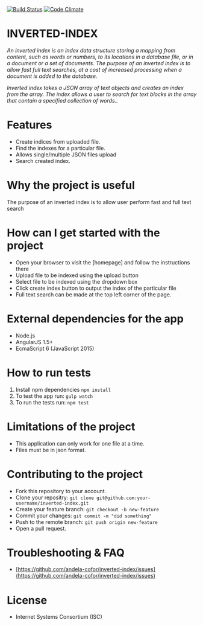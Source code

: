 
[![Build Status](https://travis-ci.org/andela-cofor/invertedIndex.svg?branch=development)](https://travis-ci.org/andela-cofor/invertedIndex)
[![Code Climate](https://codeclimate.com/github/andela-cofor/invertedIndex/badges/gpa.svg)](https://codeclimate.com/github/andela-cofor/invertedIndex)

# **INVERTED-INDEX**
*An inverted index is an index data structure storing a mapping from content, such as words or numbers, to its locations in a database file, or in a document or a set of documents. The purpose of an inverted index is to allow fast full text searches, at a cost of increased processing when a document is added to the database.*

*Inverted index takes a JSON array of text objects and creates an index from the array. The index allows a user to search for text blocks in the array that contain a specified collection of words..*

# **Features**
* Create indices from uploaded file.
* Find the indexes for a particular file.
* Allows single/multiple JSON files upload
* Search created index.

# **Why the project is useful**
The purpose of an inverted index is to allow user perform fast and full text search

# **How can I get started with the project**
* Open your browser to visit the [homepage] and follow the instructions there
* Upload file to be indexed using the upload button
* Select file to be indexed using the dropdown box
* Click create index button to output the index of the particular file
* Full text search can be made at the top left corner of the page.

# **External dependencies for the app**
* Node.js
* AngularJS 1.5+
* EcmaScript 6 (JavaScript 2015)

# **How to run tests**
1. Install npm dependencies ```npm install```
2. To test the app run: ```gulp watch```
3. To run the tests run: ```npm test```

# **Limitations of the project**
* This application can only work for one file at a time.
* Files must be in json format.

# **Contributing to the project**
* Fork this repository to your account.
* Clone your repositry: ```git clone git@github.com:your-username/inverted-index.git```
* Create your feature branch: ```git checkout -b new-feature```
* Commit your changes: ```git commit -m "did something"```
* Push to the remote branch: ```git push origin new-feature```
* Open a pull request.

# **Troubleshooting & FAQ**
* [https://github.com/andela-cofor/inverted-index/issues](https://github.com/andela-cofor/inverted-index/issues)

# **License**
* Internet Systems Consortium (ISC)
